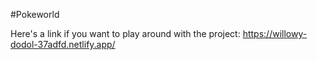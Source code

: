 #Pokeworld

Here's a link if you want to play around with the project: https://willowy-dodol-37adfd.netlify.app/
